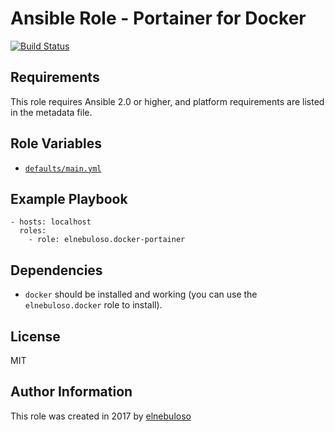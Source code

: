 # Ansible Role - Portainer for Docker

[![Build Status](https://travis-ci.org/elnebuloso/ansible-role-docker-portainer.svg?branch=master)](https://travis-ci.org/elnebuloso/ansible-role-docker-portainer)

## Requirements

This role requires Ansible 2.0 or higher, and platform requirements are listed in the metadata file.

## Role Variables

- [`defaults/main.yml`](https://github.com/elnebuloso/ansible-role-docker-portainer/blob/master/defaults/main.yml)

## Example Playbook

```
- hosts: localhost
  roles:
    - role: elnebuloso.docker-portainer
```

## Dependencies

- `docker` should be installed and working (you can use the `elnebuloso.docker` role to install).

##  License

MIT

##  Author Information

This role was created in 2017 by [elnebuloso](https://github.com/elnebuloso/)